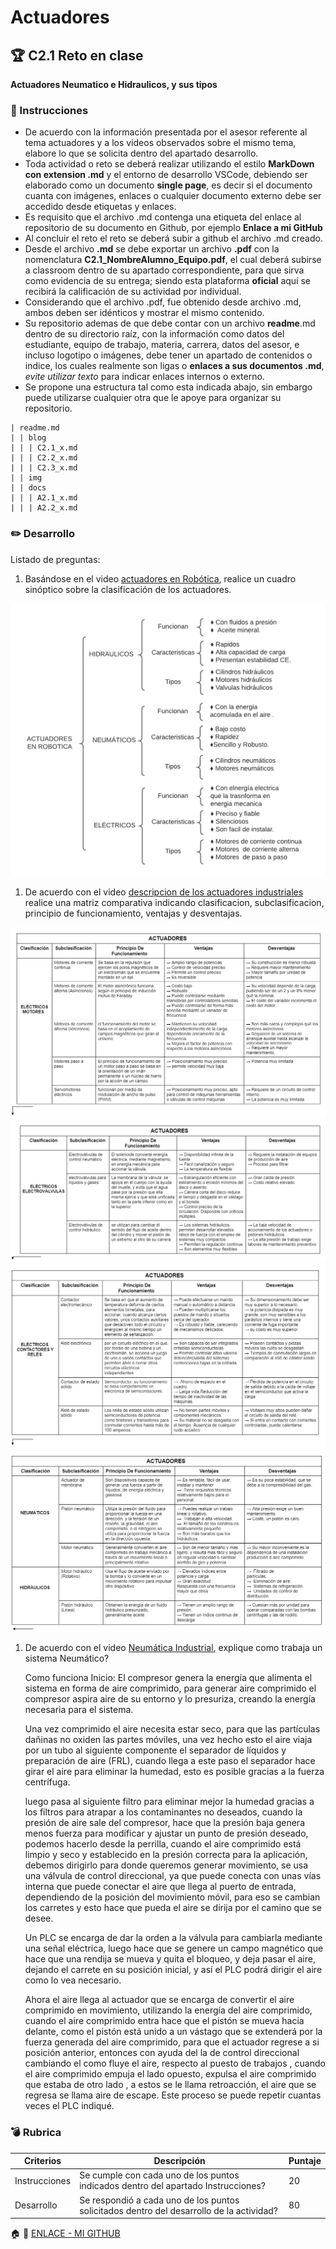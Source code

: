 # Actuadores

## :trophy: C2.1 Reto en clase

**Actuadores Neumatico e Hidraulicos, y sus tipos**

### :blue_book: Instrucciones

- De acuerdo con la información presentada por el asesor referente al tema actuadores y a los videos observados sobre el mismo tema, elabore lo que se solicita dentro del apartado desarrollo.
- Toda actividad o reto se deberá realizar utilizando el estilo **MarkDown con extension .md** y el entorno de desarrollo VSCode, debiendo ser elaborado como un documento **single page**, es decir si el documento cuanta con imágenes, enlaces o cualquier documento externo debe ser accedido desde etiquetas y enlaces.
- Es requisito que el archivo .md contenga una etiqueta del enlace al repositorio de su documento en Github, por ejemplo **Enlace a mi GitHub**
- Al concluir el reto el reto se deberá subir a github el archivo .md creado.
- Desde el archivo **.md** se debe exportar un archivo **.pdf** con la nomenclatura **C2.1_NombreAlumno_Equipo.pdf**, el cual deberá subirse a classroom dentro de su apartado correspondiente, para que sirva como evidencia de su entrega; siendo esta plataforma **oficial** aquí se recibirá la calificación de su actividad por individual.
- Considerando que el archivo .pdf, fue obtenido desde archivo .md, ambos deben ser idénticos y mostrar el mismo contenido.
- Su repositorio ademas de que debe contar con un archivo **readme**.md dentro de su directorio raíz, con la información como datos del estudiante, equipo de trabajo, materia, carrera, datos del asesor, e incluso logotipo o imágenes, debe tener un apartado de contenidos o indice, los cuales realmente son ligas o **enlaces a sus documentos .md**, _evite utilizar texto_ para indicar enlaces internos o externo.
- Se propone una estructura tal como esta indicada abajo, sin embargo puede utilizarse cualquier otra que le apoye para organizar su repositorio.  
``` 
| readme.md
| | blog
| | | C2.1_x.md
| | | C2.2_x.md
| | | C2.3_x.md
| | img
| | docs
| | | A2.1_x.md
| | | A2.2_x.md
```

### :pencil2: Desarrollo

Listado de preguntas:

1. Basándose en el video [actuadores en Robótica](https://www.youtube.com/watch?v=e_6rjEGWqoY), realice un cuadro sinóptico sobre la clasificación de los actuadores.

![CUADRO SIPNOTICO](../IMG/CS.png)
1. De acuerdo con el video [descripcion de los actuadores industriales](https://www.youtube.com/watch?v=mFsPxpFHajM) realice una matriz comparativa indicando clasificacion, subclasificacion, principio de funcionamiento, ventajas y desventajas.

![MATRIZ COMPARATIVA](../DWFP/MATRIZ.drawio.png)
![MATRIZ COMPARATIVA](../DWFP/MATRIZ2.drawio.png)
![MATRIZ COMPARATIVA](../DWFP/MATRIZ3.drawio.png)
![MATRIZ COMPARATIVA](../DWFP/MATRIZ4.drawio.png)


1. De acuerdo con el video [Neumática Industrial](https://www.youtube.com/watch?v=Wee85cI6wwQ&t=394s), explique como trabaja un sistema Neumático?

    Como funciona Inicio: El compresor genera la energía que alimenta el sistema en forma de aire comprimido, para generar aire comprimido el compresor aspira aire de su entorno y lo presuriza, creando la energía necesaria para el sistema.

    Una vez comprimido el aire necesita estar seco, para que las partículas dañinas no oxiden las partes móviles, una vez hecho esto el aire viaja por un tubo al siguiente componente el separador de líquidos y preparación de aire (FRL), cuando llega a este paso el separador hace girar el aire para eliminar la humedad, esto es posible gracias a la fuerza centrífuga.

    luego pasa al siguiente filtro para eliminar mejor la humedad gracias a los filtros para atrapar a los contaminantes no deseados, cuando la presión de aire sale del compresor, hace que la presión baja genera menos fuerza para modificar y ajustar un punto de presión deseado, podemos hacerlo desde la perrilla, cuando el aire comprimido está limpio y seco y establecido en la presión correcta para la aplicación, debemos dirigirlo para donde queremos generar movimiento, se usa una válvula de control direccional, ya que puede conecta con unas vías interna que puede conectar el aire que llega al puerto de entrada, dependiendo de la posición del movimiento móvil, para eso se cambian los carretes y esto hace que pueda el aire se dirija por el camino que se desee.
    
    Un PLC se encarga de dar la orden a la válvula para cambiarla mediante una señal eléctrica, luego hace que se genere un campo magnético que hace que una rendija se mueva y quita el bloqueo, y deja pasar el aire, dejando el carrete en su posición inicial, y así el PLC podrá dirigir el aire como lo vea necesario.
    
    Ahora el aire llega al actuador que se encarga de convertir el aire comprimido en movimiento, utilizando la energía del aire comprimido, cuando el aire comprimido entra hace que el pistón se mueva hacia delante, como el pistón está unido a un vástago que se extenderá por la fuerza generada del aire comprimido, para que el actuador regrese a si posición anterior, entonces con ayuda del la   de control direccional cambiando el como fluye el aire, respecto al puesto de trabajos , cuando el aire comprimido empuja el lado opuesto, expulsa el aire comprimido que estaba de otro lado , a estos se le llama retroacción, el aire que se regresa se llama aire de escape.  Este proceso se puede repetir cuantas veces el PLC indiqué.
 

### :bomb: Rubrica

| Criterios     | Descripción                                                                                  | Puntaje |
| ------------- | -------------------------------------------------------------------------------------------- | ------- |
| Instrucciones | Se cumple con cada uno de los puntos indicados dentro del apartado Instrucciones?            | 20 |
| Desarrollo    | Se respondió a cada uno de los puntos solicitados dentro del desarrollo de la actividad?     | 80      |

:house: :open_file_folder: [ENLACE - MI GITHUB](https://github.com/Villalobos39/SISTEMAS-PROGRAMABLES.git )